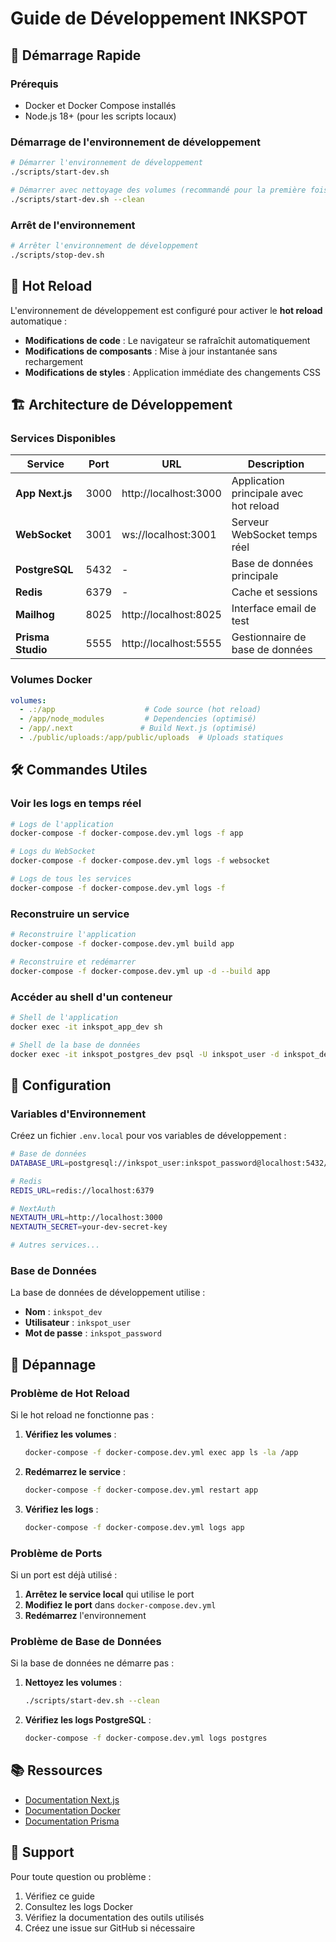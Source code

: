 # Guide de Développement INKSPOT

## 🚀 Démarrage Rapide

### Prérequis
- Docker et Docker Compose installés
- Node.js 18+ (pour les scripts locaux)

### Démarrage de l'environnement de développement

```bash
# Démarrer l'environnement de développement
./scripts/start-dev.sh

# Démarrer avec nettoyage des volumes (recommandé pour la première fois)
./scripts/start-dev.sh --clean
```

### Arrêt de l'environnement

```bash
# Arrêter l'environnement de développement
./scripts/stop-dev.sh
```

## 🔄 Hot Reload

L'environnement de développement est configuré pour activer le **hot reload** automatique :

- **Modifications de code** : Le navigateur se rafraîchit automatiquement
- **Modifications de composants** : Mise à jour instantanée sans rechargement
- **Modifications de styles** : Application immédiate des changements CSS

## 🏗️ Architecture de Développement

### Services Disponibles

| Service | Port | URL | Description |
|---------|------|-----|-------------|
| **App Next.js** | 3000 | http://localhost:3000 | Application principale avec hot reload |
| **WebSocket** | 3001 | ws://localhost:3001 | Serveur WebSocket temps réel |
| **PostgreSQL** | 5432 | - | Base de données principale |
| **Redis** | 6379 | - | Cache et sessions |
| **Mailhog** | 8025 | http://localhost:8025 | Interface email de test |
| **Prisma Studio** | 5555 | http://localhost:5555 | Gestionnaire de base de données |

### Volumes Docker

```yaml
volumes:
  - .:/app                    # Code source (hot reload)
  - /app/node_modules         # Dependencies (optimisé)
  - /app/.next               # Build Next.js (optimisé)
  - ./public/uploads:/app/public/uploads  # Uploads statiques
```

## 🛠️ Commandes Utiles

### Voir les logs en temps réel

```bash
# Logs de l'application
docker-compose -f docker-compose.dev.yml logs -f app

# Logs du WebSocket
docker-compose -f docker-compose.dev.yml logs -f websocket

# Logs de tous les services
docker-compose -f docker-compose.dev.yml logs -f
```

### Reconstruire un service

```bash
# Reconstruire l'application
docker-compose -f docker-compose.dev.yml build app

# Reconstruire et redémarrer
docker-compose -f docker-compose.dev.yml up -d --build app
```

### Accéder au shell d'un conteneur

```bash
# Shell de l'application
docker exec -it inkspot_app_dev sh

# Shell de la base de données
docker exec -it inkspot_postgres_dev psql -U inkspot_user -d inkspot_dev
```

## 🔧 Configuration

### Variables d'Environnement

Créez un fichier `.env.local` pour vos variables de développement :

```bash
# Base de données
DATABASE_URL=postgresql://inkspot_user:inkspot_password@localhost:5432/inkspot_dev

# Redis
REDIS_URL=redis://localhost:6379

# NextAuth
NEXTAUTH_URL=http://localhost:3000
NEXTAUTH_SECRET=your-dev-secret-key

# Autres services...
```

### Base de Données

La base de données de développement utilise :
- **Nom** : `inkspot_dev`
- **Utilisateur** : `inkspot_user`
- **Mot de passe** : `inkspot_password`

## 🐛 Dépannage

### Problème de Hot Reload

Si le hot reload ne fonctionne pas :

1. **Vérifiez les volumes** :
   ```bash
   docker-compose -f docker-compose.dev.yml exec app ls -la /app
   ```

2. **Redémarrez le service** :
   ```bash
   docker-compose -f docker-compose.dev.yml restart app
   ```

3. **Vérifiez les logs** :
   ```bash
   docker-compose -f docker-compose.dev.yml logs app
   ```

### Problème de Ports

Si un port est déjà utilisé :

1. **Arrêtez le service local** qui utilise le port
2. **Modifiez le port** dans `docker-compose.dev.yml`
3. **Redémarrez** l'environnement

### Problème de Base de Données

Si la base de données ne démarre pas :

1. **Nettoyez les volumes** :
   ```bash
   ./scripts/start-dev.sh --clean
   ```

2. **Vérifiez les logs PostgreSQL** :
   ```bash
   docker-compose -f docker-compose.dev.yml logs postgres
   ```

## 📚 Ressources

- [Documentation Next.js](https://nextjs.org/docs)
- [Documentation Docker](https://docs.docker.com/)
- [Documentation Prisma](https://www.prisma.io/docs/)

## 🤝 Support

Pour toute question ou problème :
1. Vérifiez ce guide
2. Consultez les logs Docker
3. Vérifiez la documentation des outils utilisés
4. Créez une issue sur GitHub si nécessaire
